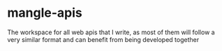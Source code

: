 # mangle-apis
The workspace for all web apis that I write, as most of them will follow a very similar format and can benefit from being developed together
